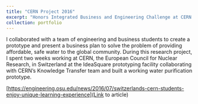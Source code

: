 ```yaml
---
title: "CERN Project 2016"
excerpt: "Honors Integrated Business and Engineering Challenge at CERN <br/><img src='/images/IMG_1025.JPG'>"
collection: portfolio
---
```


I collaborated with a team of engineering and business students to create a prototype and present a business plan to solve the problem of providing affordable, safe water to the global community. During this research project, I spent two weeks working at CERN, the European Council for Nuclear Research, in Switzerland at the IdeaSquare prototyping facility collaborating with CERN’s Knowledge Transfer team and built a working water purification prototype.

[https://engineering.osu.edu/news/2016/07/switzerlands-cern-students-enjoy-unique-learning-experience](Link to article)
